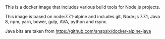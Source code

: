 This is a docker image that includes various build tools for Node.js projects.

This image is based on node:7.7.1-alpine and includes git, Node.js 7.7.1, Java 8, npm, yarn, bower, gulp, AVA, python and rsync.

Java bits are taken from https://github.com/anapsix/docker-alpine-java
